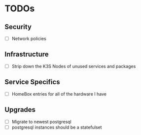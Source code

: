 # TODOs

## Security

- [ ] Network policies 

## Infrastructure

- [ ] Strip down the K3S Nodes of unused services and packages

## Service Specifics

- [ ] HomeBox entries for all of the hardware I have

## Upgrades

- [ ] Migrate to newest postgresql
- [ ] postgresql instances should be a statefulset

